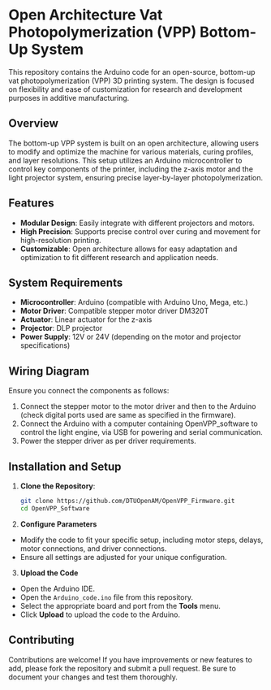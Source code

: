 # Open Architecture Vat Photopolymerization (VPP) Bottom-Up System

This repository contains the Arduino code for an open-source, bottom-up vat photopolymerization (VPP) 3D printing system. The design is focused on flexibility and ease of customization for research and development purposes in additive manufacturing.

## Overview

The bottom-up VPP system is built on an open architecture, allowing users to modify and optimize the machine for various materials, curing profiles, and layer resolutions. This setup utilizes an Arduino microcontroller to control key components of the printer, including the z-axis motor and the light projector system, ensuring precise layer-by-layer photopolymerization.

## Features

- **Modular Design**: Easily integrate with different projectors and motors.
- **High Precision**: Supports precise control over curing and movement for high-resolution printing.
- **Customizable**: Open architecture allows for easy adaptation and optimization to fit different research and application needs.

## System Requirements

- **Microcontroller**: Arduino (compatible with Arduino Uno, Mega, etc.)
- **Motor Driver**: Compatible stepper motor driver DM320T
- **Actuator**: Linear actuator for the z-axis
- **Projector**: DLP projector
- **Power Supply**: 12V or 24V (depending on the motor and projector specifications)

## Wiring Diagram

Ensure you connect the components as follows:

1. Connect the stepper motor to the motor driver and then to the Arduino (check digital ports used are same as specified in the firmware). 
2. Connect the Arduino with a computer containing OpenVPP_software to control the light engine, via USB for powering and serial communication.
3. Power the stepper driver as per driver requirements.

## Installation and Setup

1. **Clone the Repository**:
   
   ```bash
   git clone https://github.com/DTUOpenAM/OpenVPP_Firmware.git
   cd OpenVPP_Software
   
3. **Configure Parameters**

- Modify the code to fit your specific setup, including motor steps, delays, motor connections, and driver connections.
- Ensure all settings are adjusted for your unique configuration.   

3. **Upload the Code**

- Open the Arduino IDE.
- Open the `Arduino_code.ino` file from this repository.
- Select the appropriate board and port from the **Tools** menu.
- Click **Upload** to upload the code to the Arduino.

## Contributing

Contributions are welcome! If you have improvements or new features to add, please fork the repository and submit a pull request. Be sure to document your changes and test them thoroughly.

